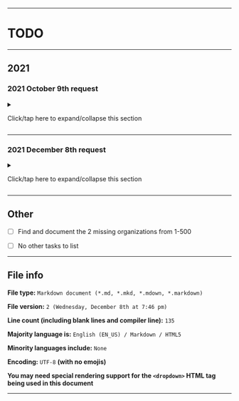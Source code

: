 
***

# TODO

***

## 2021

### 2021 October 9th request

<details><summary><p lang="en">Click/tap here to expand/collapse this section</p></summary>

- [ ] Application installation center: exe, msi, dmg, app, apk, ipa, deb, rpm, hta (include in ignorelist)

- [ ] Turn this into a functional web application

- [ ] GOI Calendar: project-specific calendar

- [ ] Every project should have a set of specifics, such as:

- - [ ] ratio tool

- - [ ] calendar

- - [ ] directory structure

- - [ ] workflow system

- - [ ] `.github` data

- - [ ] etc

- [ ] The SPM2001 GitHub calendar

- - [ ] 2008

- - [ ] 2009

- - [ ] 2010

- - [ ] 2011

- - [ ] 2012

- - [ ] 2013

- - [ ] 2014

- - [ ] 2015

- - [ ] 2016

- - [ ] 2017

- - [ ] 2018

- - [ ] 2019

- - [ ] 2020

- - - [ ] 2020SPM2001 - May 25th 2020 onward

- - [ ] 2021

- - - [ ] 2021SPM2001 - January 1st - December 31st

- - [ ] 2022

- - - [ ] 2022SPM2001 - January 1st - December 31st

</details>

***

### 2021 December 8th request

<details><summary><p lang="en">Click/tap here to expand/collapse this section</p></summary>

- [ ] Org data request (To be added to each organizations description)

- - [ ] Linked (the linked repository)

- - [ ] Twitter (if empty: @<null>)
  
- - [ ] Email (if empty: example@email.com)

- - [ ] Separate name from tag name

- - [ ] Topics

- - [ ] Repository listing

- - [ ] Language listing and project languages

- - [ ] Packages

- - [ ] People

- - [ ] Projects

- - [ ] Other/Unlisted

**Note: this task should be automated, but make 1 sample case first**

</details>

***

## Other

- [ ] Find and document the 2 missing organizations from 1-500

- [ ] No other tasks to list

***

## File info

**File type:** `Markdown document (*.md, *.mkd, *.mdown, *.markdown)`

**File version:** `2 (Wednesday, December 8th at 7:46 pm)`

**Line count (including blank lines and compiler line):** `135`

**Majority language is:** `English (EN_US) / Markdown / HTML5 ` 

**Minority languages include:** `None`

**Encoding:** `UTF-8` **(with no emojis)**

**You may need special rendering support for the `<dropdown>` HTML tag being used in this document**

***

